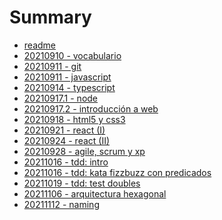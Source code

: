 # Summary

- [readme](./README.md)
- [20210910 - vocabulario](./20210910_-_vocabulario.md)
- [20210911 - git](./20210911_-_git.md)
- [20210911 - javascript](./20210911_-_javascript.md)
- [20210914 - typescript](./20210914_-_typescript.md)
- [20210917.1 - node](./20210917.1_-_node.md)
- [20210917.2 - introducción a web](./20210917.2_-_introducción_a_web.md)
- [20210918 - html5 y css3](./20210918_-_html5_y_css3.md)
- [20210921 - react (I)](./20210921_-_react_(I).md)
- [20210924 - react (II)](./20210924_-_react_(II).md)
- [20210928 - agile, scrum y xp](./20210928_-_agile,_scrum_y_xp.md)
- [20211016 - tdd: intro](./20211016_-_tdd_intro.md)
- [20211016 - tdd: kata fizzbuzz con predicados](./20211016_-_tdd_kata_fizzbuzz_con_predicados.md)
- [20211019 - tdd: test doubles](./20211019_-_tdd_test_doubles.md)
- [20211106 - arquitectura hexagonal](./20211106_-_arquitectura_hexagonal.md)
- [20211112 - naming](./20211112_-_naming.md)
